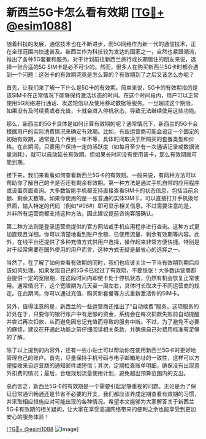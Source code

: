 # 新西兰5G卡怎么看有效期 [[TG💪+ @esim1088](https://t.me/s/esim1088)]

随着科技的发展，通信技术也在不断进步，而5G网络作为新一代的通信技术，正在全球范围内快速普及。新西兰作为科技较为发达的国家之一，自然也紧跟潮流，推出了各种5G套餐和服务。对于计划前往新西兰旅行或长期居住的朋友来说，选择一张合适的5G SIM卡是必不可少的。然而，很多人在购买新西兰5G卡时都会遇到一个问题：这张卡的有效期究竟是怎么算的？有效期到了之后又该怎么办呢？

首先，让我们来了解一下什么是5G卡的有效期。简单来说，5G卡的有效期指的是该SIM卡在正常情况下能够保持激活状态的时间。在这个时间段内，用户可以正常使用5G网络进行通话、发送短信以及使用移动数据等服务。一旦超过这个期限，如果没有及时续费或者充值，卡就会进入停机状态，导致无法继续使用这些功能。

那么，新西兰的5G卡具体是如何计算有效期的呢？通常情况下，新西兰的5G卡会根据用户的实际消费情况来确定有效期。比如，有些运营商可能会设定一个固定的初始有效期，通常是几个月到一年不等，具体时间取决于所购买的套餐类型和价格。在此期间，只要用户保持一定的活跃度（如每月至少有一次通话记录或数据流量消耗），就可以自动延长有效期。但如果长时间没有使用该卡，那么有效期就可能到期。

接下来，我们来看看如何查看新西兰5G卡的有效期。一般来说，有两种方法可以帮助你了解自己的卡是否还有剩余有效期。第一种方法是通过手机自带的应用程序或设置页面查询。大多数智能手机都支持直接查看SIM卡的状态信息，包括当前余额、剩余天数等。如果你使用的是一张普通的实体SIM卡，可以直接打开手机拨号界面，输入特定的代码（例如*#06#）即可显示相关信息。不过需要注意的是，并非所有运营商都支持这种方法，因此建议提前咨询客服确认。

第二种方法则是登录运营商提供的官方网站或手机应用程序进行查询。这种方式更加直观且详细，你可以清楚地看到账户余额、已使用流量、剩余有效期等内容。此外，在线平台还提供了多种充值方式供用户选择，操作起来非常方便快捷。特别是对于经常需要在国外使用的用户而言，这种方式无疑是最省心的选择之一。

当然了，在了解了如何查看有效期的同时，我们也应该关注一下当有效期到期后应该如何处理。如果发现自己的5G卡已经过了有效期，不要慌张！大多数运营商都会提供一定的宽限期，在这段时间内即使卡处于停机状态，仍然有机会恢复正常使用。通常情况下，这个宽限期为几天至一周左右，具体时长取决于不同运营商的规定。在此期间，你可以通过充值、购买新套餐等方式重新激活你的SIM卡。

另外，值得注意的是，新西兰的一些运营商还推出了“自动续费”服务。这项服务的好处在于，只要你的银行账户中有足够的资金，系统会在每次扣款失败前自动提醒并尝试再次扣款，从而避免因忘记充值而导致的服务中断。不过，为了避免不必要的麻烦，建议在开通此功能之前仔细阅读相关条款，并确保自己对费用标准有足够的了解。

除了以上提到的内容外，还有一些小贴士可以帮助你在使用新西兰5G卡时更好地管理自己的账户。首先，尽量保持手机号码与电子邮箱地址的一致性，这样可以方便接收来自运营商的通知邮件或短信；其次，定期检查账单明细，确保没有出现意外扣费的情况；最后，合理规划流量使用计划，避免超出预算范围内的支出。

总而言之，新西兰5G卡的有效期是一个需要引起足够重视的问题。无论是为了保证日常通讯畅通还是节省不必要的开支，我们都应该养成定期查看有效期的习惯，并采取相应措施应对可能出现的各种情况。希望本文能够为大家解答关于新西兰5G卡有效期的相关疑问，让大家在享受高速网络带来的便利之余也能享受到更加安心的服务体验！

[[TG💪+ @esim1088](https://t.me/s/esim1088) ![Image](https://i.postimg.cc/4NQfJmqS/Snipaste-2025-05-13-00-14-12.png)]